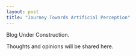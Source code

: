 ```yaml
---
layout: post
title: "Journey Towards Artificial Perception"
---
```


Blog Under Construction.

Thoughts and opinions will be shared here.
